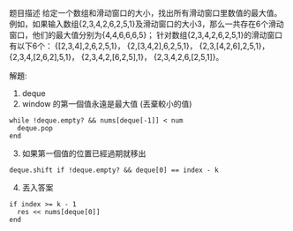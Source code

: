 题目描述
给定一个数组和滑动窗口的大小，找出所有滑动窗口里数值的最大值。例如，如果输入数组{2,3,4,2,6,2,5,1}及滑动窗口的大小3，那么一共存在6个滑动窗口，他们的最大值分别为{4,4,6,6,6,5}； 针对数组{2,3,4,2,6,2,5,1}的滑动窗口有以下6个： {[2,3,4],2,6,2,5,1}， {2,[3,4,2],6,2,5,1}， {2,3,[4,2,6],2,5,1}， {2,3,4,[2,6,2],5,1}， {2,3,4,2,[6,2,5],1}， {2,3,4,2,6,[2,5,1]}。


解題:
1. deque
2. window 的第一個值永遠是最大值 (丟棄較小的值)
```
while !deque.empty? && nums[deque[-1]] < num
  deque.pop
end
```
3. 如果第一個值的位置已經過期就移出
```
deque.shift if !deque.empty? && deque[0] == index - k
```
4. 丟入答案
```
if index >= k - 1
  res << nums[deque[0]]
end
```
